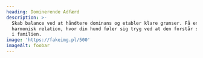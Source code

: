 ```yaml
---
heading: Dominerende Adfærd
description: >-
  Skab balance ved at håndtere dominans og etabler klare grænser. Få en
  harmonisk relation, hvor din hund føler sig tryg ved at den forstår sin plads
  i familien.
image: 'https://fakeimg.pl/500'
imageAlt: foobar
---
```



